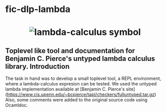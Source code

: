 # fic-dlp-lambda

<h1 align="center">
    <img src="https://raw.githubusercontent.com/diegots/fic-dlp-lambda/master/assets/lambda-c-image.png" 
        alt="lambda-calculus symbol">
</h1>

Toplevel like tool and documentation for Benjamin C. Pierce's untyped lambda calculus library.
Introduction
------------
The task in hand was to develop a small toplevel tool, a REPL environment, where
a lambda-calculus expresion can be tested. We used the untyped lambda
implementation available at [Benjamin C. Pierce's site]
(https://www.cis.upenn.edu/~bcpierce/tapl/checkers/fulluntyped.tar.gz)
Also, some comments were added to the original source code using Ocamldoc. 

